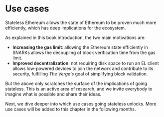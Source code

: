 # Use cases

Stateless Ethereum allows the state of Ethereum to be proven much more efficiently, which has deep implications for the ecosystem.

As explained in this book introduction, the two main motivations are:

- **Increasing the gas limit**: allowing the Ethereum state efficiently in SNARKs allows the decoupling of block verification time from the gas limit.
- **Improved decentralization**: not requiring disk space to run an EL client allows low-powered devices to join the network and contribute to its security, fulfilling *The Verge's* goal of simplifying block validation.

But the above only scratches the surface of the implications of going stateless. This is an active area of research, and we invite everybody to imagine what is possible and share their ideas.

Next, we dive deeper into which use cases going stateless unlocks. More use cases will be added to this chapter in the following months.
